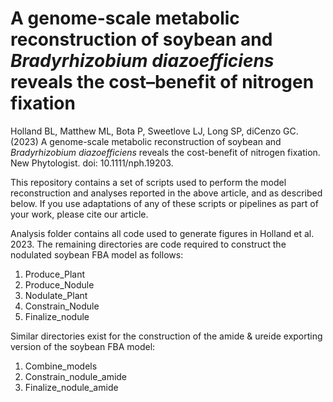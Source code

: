 # A genome-scale metabolic reconstruction of soybean and *Bradyrhizobium diazoefficiens* reveals the cost–benefit of nitrogen fixation

Holland BL, Matthew ML, Bota P, Sweetlove LJ, Long SP, diCenzo GC. (2023) A genome-scale metabolic reconstruction of soybean and *Bradyrhizobium diazoefficiens* reveals the cost-benefit of nitrogen fixation. New Phytologist. doi: 10.1111/nph.19203.

This repository contains a set of scripts used to perform the model reconstruction and analyses reported in the above article, and as described below. If you use adaptations of any of these scripts or pipelines as part of your work, please cite our article.

Analysis folder contains all code used to generate figures in Holland et al. 2023. The remaining directories are code required to construct the nodulated soybean FBA model as follows:
1. Produce_Plant
2. Produce_Nodule
3. Nodulate_Plant
4. Constrain_Nodule
5. Finalize_nodule

Similar directories exist for the construction of the amide & ureide exporting version of the soybean FBA model:
1. Combine_models
2. Constrain_nodule_amide
3. Finalize_nodule_amide 
